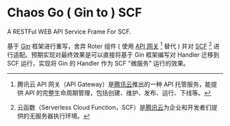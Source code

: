 # Chaos Go ( Gin to ) SCF
A RESTFul WEB API Service Frame For SCF.

基于 [Gin](https://github.com/gin-gonic/gin) 框架进行重写，舍弃 Roter 组件 ( 使用 [API 网关](https://cloud.tencent.com/product/apigateway) [^1] 替代 ) 并对 [SCF](https://cloud.tencent.com/document/product/583) [^2] 进行适配。预期实现对最终效果是可以直接将基于 Gin 框架编写对 Handler 迁移到 SCF 运行，实现将 Gin 的 Handler 作为 SCF "微服务" 运行的效果。

[^1]: 腾讯云 API 网关（API Gateway）是[腾讯云](https://cloud.tencent.com)推出的一种 API 托管服务，能提供 API 的完整生命周期管理，包括创建、维护、发布、运行、下线等。
[^2]: 云函数（Serverless Cloud Function，SCF）是[腾讯云](https://cloud.tencent.com)为企业和开发者们提供的无服务器执行环境。
